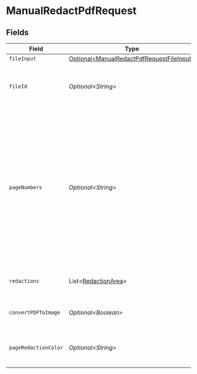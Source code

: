 # ManualRedactPdfRequest


## Fields

| Field                                                                                                                                                                                                     | Type                                                                                                                                                                                                      | Required                                                                                                                                                                                                  | Description                                                                                                                                                                                               | Example                                                                                                                                                                                                   |
| --------------------------------------------------------------------------------------------------------------------------------------------------------------------------------------------------------- | --------------------------------------------------------------------------------------------------------------------------------------------------------------------------------------------------------- | --------------------------------------------------------------------------------------------------------------------------------------------------------------------------------------------------------- | --------------------------------------------------------------------------------------------------------------------------------------------------------------------------------------------------------- | --------------------------------------------------------------------------------------------------------------------------------------------------------------------------------------------------------- |
| `fileInput`                                                                                                                                                                                               | [Optional\<ManualRedactPdfRequestFileInput>](../../models/components/ManualRedactPdfRequestFileInput.md)                                                                                                  | :heavy_minus_sign:                                                                                                                                                                                        | N/A                                                                                                                                                                                                       |                                                                                                                                                                                                           |
| `fileId`                                                                                                                                                                                                  | *Optional\<String>*                                                                                                                                                                                       | :heavy_minus_sign:                                                                                                                                                                                        | File ID for server-side files (can be used instead of fileInput)                                                                                                                                          | a1b2c3d4-5678-90ab-cdef-ghijklmnopqr                                                                                                                                                                      |
| `pageNumbers`                                                                                                                                                                                             | *Optional\<String>*                                                                                                                                                                                       | :heavy_minus_sign:                                                                                                                                                                                        | The pages to select, Supports ranges (e.g., '1,3,5-9'), or 'all' or functions in the format 'an+b' where 'a' is the multiplier of the page number 'n', and 'b' is a constant (e.g., '2n+1', '3n', '6n-5') |                                                                                                                                                                                                           |
| `redactions`                                                                                                                                                                                              | List\<[RedactionArea](../../models/components/RedactionArea.md)>                                                                                                                                          | :heavy_check_mark:                                                                                                                                                                                        | A list of areas that should be redacted                                                                                                                                                                   |                                                                                                                                                                                                           |
| `convertPDFToImage`                                                                                                                                                                                       | *Optional\<Boolean>*                                                                                                                                                                                      | :heavy_minus_sign:                                                                                                                                                                                        | Convert the redacted PDF to an image                                                                                                                                                                      |                                                                                                                                                                                                           |
| `pageRedactionColor`                                                                                                                                                                                      | *Optional\<String>*                                                                                                                                                                                       | :heavy_minus_sign:                                                                                                                                                                                        | The color used to fully redact certain pages                                                                                                                                                              |                                                                                                                                                                                                           |
